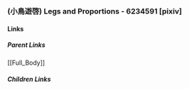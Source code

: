 ### (小鳥遊啓) Legs and Proportions - 6234591 [pixiv]
#### Links
##### Parent Links
[[Full_Body]]
##### Children Links
